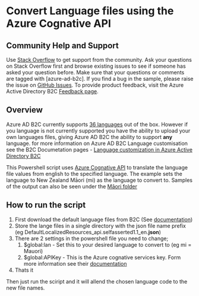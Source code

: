 # Convert Language files using the Azure Cognative API 

## Community Help and Support
Use [Stack Overflow](https://stackoverflow.com/questions/tagged/azure-ad-b2c) to get support from the community. Ask your questions on Stack Overflow first and browse existing issues to see if someone has asked your question before. Make sure that your questions or comments are tagged with [azure-ad-b2c].
If you find a bug in the sample, please raise the issue on [GitHub Issues](https://github.com/azure-ad-b2c/samples/issues).
To provide product feedback, visit the Azure Active Directory B2C [Feedback page](https://feedback.azure.com/forums/169401-azure-active-directory?category_id=160596).

## Overview
Azure AD B2C currently supports [36 languages](https://docs.microsoft.com/en-gb/azure/active-directory-b2c/active-directory-b2c-reference-language-customization#supported-languages) out of the box. However if you language is not currently supported you have the ability to upload your own languages files, giving Azure AD B2C the ability to support **any** language.
for more information on Azure AD B2C Language customisation see the B2C Documetation pages - [Language customization in Azure Active Directory B2C](https://docs.microsoft.com/en-gb/azure/active-directory-b2c/active-directory-b2c-reference-language-customization)

This Powershell script uses [Azure Cognative API](https://www.microsoft.com/en-us/translator/) to translate the language file values from english to the specified language.
The example sets the language to New Zealand Māori (mi) as the language to convert to. Samples of the output can also be seen under the [Māori folder](/ConvertLanguage/Maori)

## How to run the script
1. First download the default language files from B2C (See [documentation](https://docs.microsoft.com/en-gb/azure/active-directory-b2c/active-directory-b2c-reference-language-customization#customize-your-strings))
1. Store the lange files in a single directory with the json file name prefix (eg DefaultLocalizedResources_api.selfasserted1.1_en.**json**)
1. There are 2 settings in the powershell file you need to change;
    1. $global:lan - Set this to your desired language to convert to (eg mi = Mauori)
    1. $global:APIKey - This is the Azure cognative services key. Form more information see their [documentation](https://docs.microsoft.com/en-us/azure/cognitive-services/translator/translator-text-how-to-signup)
1. Thats it

Then just run the sciript and it will allend the chosen language code to the new file names.
